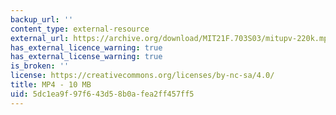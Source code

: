 ```yaml
---
backup_url: ''
content_type: external-resource
external_url: https://archive.org/download/MIT21F.703S03/mitupv-220k.mp4
has_external_licence_warning: true
has_external_license_warning: true
is_broken: ''
license: https://creativecommons.org/licenses/by-nc-sa/4.0/
title: MP4 - 10 MB
uid: 5dc1ea9f-97f6-43d5-8b0a-fea2ff457ff5
---
```

